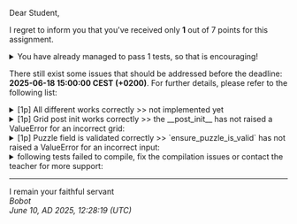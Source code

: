 Dear Student,

I regret to inform you that you've received only **1** out of 7 points for this assignment.
<details><summary>You have already managed to pass 1 tests, so that is encouraging!</summary>&emsp;☑&nbsp;[1p]&nbsp;Sat&nbsp;validator&nbsp;works&nbsp;correctly</details>

There still exist some issues that should be addressed before the deadline: **2025-06-18 15:00:00 CEST (+0200)**. For further details, please refer to the following list:

<details><summary>[1p] All different works correctly &gt;&gt; not implemented yet</summary></details>
<details><summary>[1p] Grid post init works correctly &gt;&gt; the __post_init__ has not raised a ValueError for an incorrect grid:</summary>[[0&nbsp;4&nbsp;0&nbsp;0]<br>&nbsp;[3&nbsp;1&nbsp;0&nbsp;2]<br>&nbsp;[0&nbsp;2&nbsp;1&nbsp;0]<br>&nbsp;[2&nbsp;0&nbsp;0&nbsp;4]]</details>
<details><summary>[1p] Puzzle field is validated correctly &gt;&gt; `ensure_puzzle_is_valid` has not raised a ValueError for an incorrect input:</summary>[[0,&nbsp;0,&nbsp;2,&nbsp;1,&nbsp;0],&nbsp;[0,&nbsp;2,&nbsp;0,&nbsp;0,&nbsp;0],&nbsp;[2,&nbsp;3,&nbsp;0,&nbsp;0,&nbsp;0],&nbsp;[4,&nbsp;0,&nbsp;0,&nbsp;0,&nbsp;0]]</details>
<details><summary>following tests failed to compile, fix the compilation issues or contact the teacher for more support:</summary>&emsp;-&nbsp;[1p]&nbsp;Validate&nbsp;endpoint&nbsp;works&nbsp;correctly<br>&emsp;-&nbsp;[1p]&nbsp;Solve&nbsp;endpoint&nbsp;handles&nbsp;special&nbsp;cases<br>&emsp;-&nbsp;[1p]&nbsp;Solve&nbsp;endpoint&nbsp;solves&nbsp;puzzles</details>

-----------
I remain your faithful servant\
_Bobot_\
_June 10, AD 2025, 12:28:19 (UTC)_